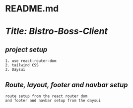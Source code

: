 # README.md


# *Title: Bistro-Boss-Client*

## *project setup*
    1. use react-router-dom
    2. tailwind CSS
    3. Daysui

## *Route, layout, footer and navbar setup*
    route setup from the react router dom
    and footer and navbar setup from the daysui



